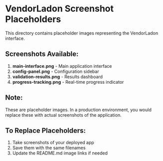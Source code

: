 # VendorLadon Screenshot Placeholders

This directory contains placeholder images representing the VendorLadon interface.

## Screenshots Available:
1. **main-interface.png** - Main application interface
2. **config-panel.png** - Configuration sidebar
3. **validation-results.png** - Results dashboard
4. **progress-tracking.png** - Real-time progress indicator

## Note:
These are placeholder images. In a production environment, you would replace these with actual screenshots of the application.

## To Replace Placeholders:
1. Take screenshots of your deployed app
2. Save them with the same filenames
3. Update the README.md image links if needed
